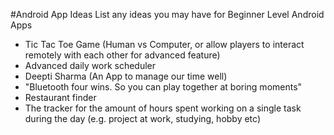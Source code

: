 #Android App Ideas
List any ideas you may have for Beginner Level Android Apps

- Tic Tac Toe Game (Human vs Computer, or allow players to interact remotely with each other for advanced feature)
- Advanced daily work scheduler 
- Deepti Sharma (An App to manage our time well)
- "Bluetooth four wins. So you can play together at boring moments"
- Restaurant finder
- The tracker for the amount of hours spent working on a single task during the day (e.g. project at work, studying, hobby etc)
